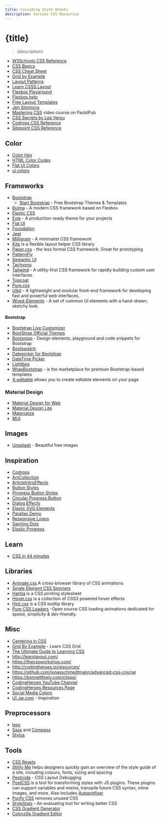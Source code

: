 ```yaml
---
title: Cascading Style Sheets
description: Various CSS Resources
---
```


# {title}

> {description}

- [W3Schools CSS Reference](http://www.w3schools.com/cssref/)
- [CSS Basics](http://www.cssbasics.com/)
- [CSS Cheat Sheet](http://lesliefranke.com/files/reference/csscheatsheet.html)
- [Grid by Example](https://gridbyexample.com/)
- [Layout Patterns](https://csslayout.io/patterns/)
- [Learn CSSS Layout](http://learnlayout.com/)
- [Flexbox Playground](https://coveloping.com/flexbox-playground)
- [Flexbox.help](http://flexbox.help/)
- [Free Layout Templates](http://maxdesign.com.au/css-layouts/)
- [Jen Simmons](http://labs.jensimmons.com/)
- [Mastering CSS](https://www.packtpub.com/packtlib/video/Web-Development/9781784391874) video course on PacktPub
- [CSS Secrets by Lea Verou](http://www.amazon.com/gp/product/1449372635)
- [Codrops CSS Reference](http://tympanus.net/codrops/css_reference/)
- [Sitepoint CSS Reference](http://reference.sitepoint.com/css)

## Color

- [Color Hex](https://www.color-hex.com/)
- [HTML Color Codes](https://htmlcolorcodes.com/)
- [Flat UI Colors](http://flatuicolors.com/)
- [ui colors](http://getuicolors.com/)

## Frameworks

- [Bootstrap](https://getbootstrap.com/)
  - [Start Bootstrap](https://startbootstrap.com/) - Free Bootstrap Themes & Templates
- [Bulma](https://bulma.io/) - A modern CSS framework based on Flexbox
- [Elastic CSS](http://elasticss.com/)
- [Evie](https://evie.undraw.co) - A production-ready theme for your projects
- [Flat UI](http://designmodo.github.io/Flat-UI/)
- [Foundation](http://foundation.zurb.com/)
- [Jeet](http://jeet.gs/)
- [Milligram](https://milligram.io/) - A minimalist CSS framework
- [Kite](http://hiloki.github.io/kitecss/) is a flexible layout helper CSS library
- [Paper.css](https://www.getpapercss.com/) - the less formal CSS framework. Great for prototyping
- [PatternFly](https://pf4.patternfly.org/)
- [Semantic UI](http://semantic-ui.com/)
- [Tachyons](http://tachyons.io/)
- [Tailwind](https://tailwindcss.com/) - A utility-first CSS framework for rapidly building custom user interfaces
- [Topcoat](http://topcoat.io/)
- [Pure.css](http://purecss.io/)
- [UIkit](https://getuikit.com/) - A lightweight and modular front-end framework for developing fast and powerful web interfaces.
- [Wired-Elements](https://wiredjs.com/) - A set of common UI elements with a hand-drawn, sketchy look.

#### Bootstrap

- [Bootstrap Live Customizer](https://www.bootstrap-live-customizer.com/)
- [BootStrap Official Themes](https://themes.getbootstrap.com/)
- [Bootsnipp](https://bootsnipp.com/) - Design elements, playground and code snippets for Bootstrap
- [Bootswatch](https://bootswatch.com/)
- [Datepicker for Bootstrap](https://www.eyecon.ro/bootstrap-datepicker/)
- [DateTime Picker](https://www.malot.fr/bootstrap-datetimepicker/)
- [Lightbox](https://jbutz.github.io/bootstrap-lightbox/)
- [WrapBootstrap](https://wrapbootstrap.com/) - is the marketplace for premium Bootstrap-based templates
- [X-editable](http://vitalets.github.io/x-editable/) allows you to create editable elements on your page

### Material Design

- [Material Design for Web](https://material.io/develop/web)
- [Material Design Lite](https://getmdl.io)
- [Materialize](http://materializecss.com/)
- [MUI](https://www.muicss.com/)

## Images

- [Unsplash](https://unsplash.com/) - Beautiful free images

## Inspiration

- [Codrops](http://tympanus.net/codrops/)
- [AniCollection](http://anicollection.github.io/#/)
- [ArticleIntroEffects](http://tympanus.net/Development/ArticleIntroEffects/)
- [Button Styles](http://tympanus.net/Development/ButtonStylesInspiration/)
- [Progress Button Styles](http://tympanus.net/Development/ProgressButtonStyles/)
- [Circular Progress Button](http://tympanus.net/Tutorials/CircularProgressButton/)
- [Dialog Effects](http://tympanus.net/Development/DialogEffects/index.html)
- [Elastic SVG Elements](http://tympanus.net/Development/ElasticSVGElements/)
- [Parallax Demo](http://davegamache.com/parallax/)
- [Responsive Logos](http://responsivelogos.co.uk/)
- [Swirling Dots](http://codepen.io/Zeaklous/pen/rsitf?editors=010)
- [Elastic Progress](http://tympanus.net/codrops/2015/09/23/elastic-progress/)

## Learn

- [CSS in 44 minutes](https://jgthms.com/css-in-44-minutes-ebook)

## Libraries

- [Animate.css](http://daneden.github.io/animate.css/) A cross-browser library of CSS animations
- [Single Element CSS Spinners](http://projects.lukehaas.me/css-loaders/)
- [Hartija](https://github.com/vladocar/Hartija---CSS-Print-Framework) is a CSS printing stylesheet
- [Hover.css](http://ianlunn.github.io/Hover/) is a collection of CSS3 powered hover effects
- [Hint.css](http://kushagragour.in/lab/hint/) is a CSS tooltip library
- [Pure CSS Loaders](https://loading.io/css/) -Open source CSS loading animations dedicated for speed, simplicity & dev-friendly.

## Misc

- [Centering in CSS](https://web.dev/centering-in-css/)
- [Grid By Example](https://gridbyexample.com/) - Learn CSS Grid
- [The Ultimate Guide to Learning CSS](https://zendev.com/ultimate-guide-to-learning-css.html)
- http://learnlayout.com/
- https://thecssworkshop.com/
- http://codingheroes.io/resources/
- https://github.com/jonasschmedtmann/advanced-css-course
- https://bennettfeely.com/clippy/
- [CodingHeroes YouTube Channel](https://www.youtube.com/channel/UCNsU-y15AwmU2Q8QTQJG1jw)
- [CodingHeroes Resources Page](http://codingheroes.io/resources/)
- [Social Media Colors](https://www.designpieces.com/2012/12/social-media-colours-hex-and-rgb/)
- [UI Jar.com](https://uijar.com/) - Inspiration

## Preprocessors

- [less](http://lesscss.org/)
- [Sass](http://sass-lang.com/) and [Compass](http://compass-style.org/)
- [Stylus](http://learnboost.github.io/stylus/)

## Tools

- [CSS Resets](http://cssreset.com/)
- [Stilify Me](http://stylifyme.com/) helps designers quickly gain an overview of the style guide of a site, including colours, fonts, sizing and spacing
- [Pesticide](http://pesticide.io/) - CSS Layout Debugging
- [PostCSS](https://github.com/postcss/postcss) is a tool for transforming styles with JS plugins. These plugins can support variables and mixins, transpile future CSS syntax, inline images, and more. Also includes [Autoprefixer](https://github.com/postcss/autoprefixer)
- [Purify CSS](https://github.com/purifycss/purifycss) removes unused CSS
- [StyleStats](http://www.stylestats.org/) - An evaluating tool for writing better CSS
- [CSS Gradient Generator](http://www.css3factory.com/linear-gradients/)
- [Colorzilla Gradient Editor](http://www.colorzilla.com/gradient-editor/)
